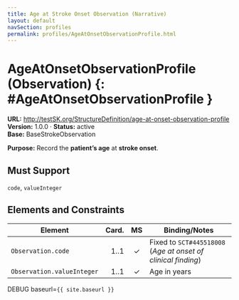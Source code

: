 ```yaml
---
title: Age at Stroke Onset Observation (Narrative)
layout: default
navSection: profiles
permalink: profiles/AgeAtOnsetObservationProfile.html
---
```



# AgeAtOnsetObservationProfile (Observation) {: #AgeAtOnsetObservationProfile }

**URL:** http://testSK.org/StructureDefinition/age-at-onset-observation-profile  
**Version:** 1.0.0 · **Status:** active  
**Base:** BaseStrokeObservation

**Purpose:** Record the **patient’s age** at **stroke onset**.

## Must Support
`code`, `valueInteger`

## Elements and Constraints

| Element | Card. | MS | Binding/Notes |
|---|---:|:---:|---|
| `Observation.code` | 1..1 | ✓ | Fixed to `SCT#445518008` (*Age at onset of clinical finding*) |
| `Observation.valueInteger` | 1..1 | ✓ | Age in years |

<p>DEBUG baseurl=<code>{{ site.baseurl }}</code></p>
